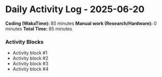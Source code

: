# Daily Activity Log - 2025-06-20

**Coding (WakaTime):** 85 minutes
**Manual work (Research/Hardware):** 0 minutes
**Total Time:** 85 minutes

### Activity Blocks
- Activity block #1
- Activity block #2
- Activity block #3
- Activity block #4
